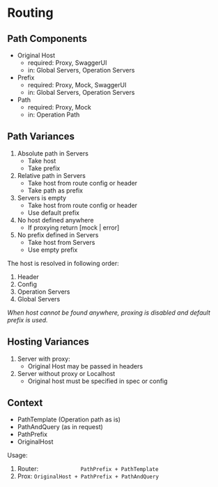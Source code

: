 # Routing

## Path Components

* Original Host
    - required: Proxy, SwaggerUI
    - in: Global Servers, Operation Servers
* Prefix
    - required: Proxy, Mock, SwaggerUI
    - in: Global Servers, Operation Servers
* Path
    - required: Proxy, Mock
    - in: Operation Path


## Path Variances

1. Absolute path in Servers
    - Take host
    - Take prefix
2. Relative path in Servers
    - Take host from route config or header
    - Take path as prefix
3. Servers is empty
    - Take host from route config or header
    - Use default prefix
4. No host defined anywhere
    - If proxying return [mock | error]
5. No prefix defined in Servers
    - Take host from Servers
    - Use empty prefix

The host is resolved in following order:
1. Header
2. Config
3. Operation Servers
4. Global Servers

*When host cannot be found anywhere, proxing is disabled and default prefix is used.*


## Hosting Variances

1. Server with proxy:
    - Original Host may be passed in headers
2. Server without proxy or Localhost
    - Original host must be specified in spec or config

## Context

- PathTemplate (Operation path as is)
- PathAndQuery (as in request)
- PathPrefix
- OriginalHost


Usage:
1. Router: `             PathPrefix + PathTemplate`
2. Prox:   `OriginalHost + PathPrefix + PathAndQuery`